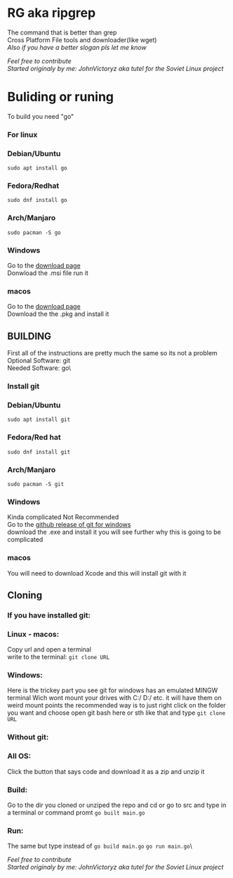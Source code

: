 # RG aka ripgrep

The command that is better than grep\
Cross Platform File tools and downloader(like wget)\
*Also if you have a better slogan pls let me know*


*Feel free to contribute*\
*Started originaly by me: JohnVictoryz aka tutel for the Soviet Linux project*

# Buliding or runing
To build you need "go"
### For linux
### Debian/Ubuntu
```
sudo apt install go
```
### Fedora/Redhat
```
sudo dnf install go
```
### Arch/Manjaro
```
sudo pacman -S go
```
### Windows
Go to the [download page](https://go.dev/dl/)\
Donwload the .msi file run it
### macos
Go to the [download page](https://go.dev/dl/)\
Download the the .pkg and install it
## BUILDING
First all of the instructions are pretty much the same so its not a problem\
Optional Software: git\
Needed Software: go\
### Install git
### Debian/Ubuntu
```
sudo apt install git
```
### Fedora/Red hat
```
sudo dnf install git
```
### Arch/Manjaro
```
sudo pacman -S git
```
### Windows
Kinda complicated Not Recommended\
Go to the [github release of git for windows](https://github.com/git-for-windows/git/releases/latest)\
download the .exe and install it you will see further why this is going to be complicated
### macos
You will need to download Xcode and this will install git with it
## Cloning
### If you have installed git:
### Linux - macos:
Copy url and open a terminal\
write to the terminal: ``` git clone URL ```
### Windows:
Here is the trickey part you see git for windows has an emulated MINGW terminal Wich wont mount your drives with C:/ D:/ etc. it will have them on weird mount points the recommended way is to just right click on the folder you want and choose open git bash here or sth like that and type ``` git clone URL ```
### Without git:
### All OS:
Click the button that says code and download it as a zip and unzip it
### Build:
Go to the dir you cloned or unziped the repo and cd or go to src and type in a terminal or command promt ``` go built main.go ```
### Run:
The same but type instead of ``` go build main.go ``` ``` go run main.go ```\

*Feel free to contribute*\
*Started originaly by me: JohnVictoryz aka tutel for the Soviet Linux project*
